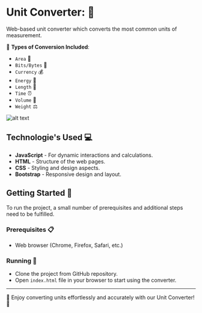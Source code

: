 # Unit Converter: 🔄

Web-based unit converter which converts the most common units of measurement. 

🔹 **Types of Conversion Included**:
- `Area` 📏
- `Bits/Bytes` 💾
- `Currency` 💰
- `Energy` 🔋
- `Length` 📐
- `Time` ⏰
- `Volume` 🥛
- `Weight` ⚖️

![alt text](Resources/Screenshots/home_page.png "Home Page")

## Technologie's Used 💻

+ **JavaScript** - For dynamic interactions and calculations.
+ **HTML** - Structure of the web pages.
+ **CSS** - Styling and design aspects.
+ **Bootstrap** - Responsive design and layout.

## Getting Started 🚀

To run the project, a small number of prerequisites and additional steps need to be fulfilled.

### Prerequisites 📋

+ Web browser (Chrome, Firefox, Safari, etc.)

### Running 🏃

+ Clone the project from GitHub repository.
+ Open `index.html` file in your browser to start using the converter.

---

🌟 Enjoy converting units effortlessly and accurately with our Unit Converter! 🌟
